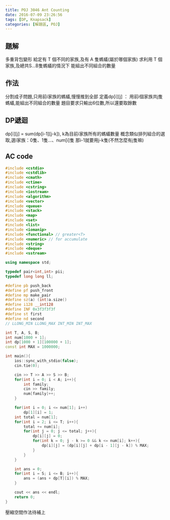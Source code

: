 ```yaml
---
title: POJ 3046 Ant Counting
date: 2016-07-09 23:26:56
tags: [DP, Knapsack]
categories: [解題區, POJ]
---
```


## 題解
多重背包變形
給定有 T 個不同的家族,及有 A 隻螞蟻(屬於哪個家族)
求利用 T 個家族,及總共S...B隻螞蟻的情況下
能組出不同組合的數量

## 作法
分割成子問題,只用前i家族的螞蟻,慢慢推到全部
定義dp[i][j] ： 用前i個家族共j隻螞蟻,能組出不同組合的數量
題目要求只輸出6位數,所以還要取餘數

## DP遞迴
dp[i][j] = sum(dp[i-1][j-k]), k為目前i家族所有的螞蟻數量
概念類似排列組合的選取,選i家族：0隻、1隻...、num[i]隻
那i-1就要用j-k隻(不然怎麼有j隻嘛)

## AC code
```cpp
#include <cstdio>
#include <cstdlib>
#include <cmath>
#include <ctime>
#include <cstring>
#include <iostream>
#include <algorithm>
#include <vector>
#include <queue>
#include <stack>
#include <map>
#include <set>
#include <list>
#include <iomanip>
#include <functional> // greater<T>
#include <numeric> // for accumulate
#include <string>
#include <deque>
#include <sstream>

using namespace std;

typedef pair<int,int> pii;
typedef long long ll;

#define pb push_back
#define pf push_front
#define mp make_pair
#define sz(a) (int)a.size()
#define i128 __int128
#define INF 0x3f3f3f3f
#define st first
#define nd second
// LLONG_MIN LLONG_MAX INT_MIN INT_MAX

int T, A, S, B;
int num[1000 + 1];
int dp[1000 + 1][100000 + 1];
const int MAX = 1000000;

int main(){
    ios::sync_with_stdio(false);
    cin.tie(0);

    cin >> T >> A >> S >> B;
    for(int i = 0; i < A; i++){
        int family;
        cin >> family;
        num[family]++;
    }

    for(int i = 0; i <= num[1]; i++)
        dp[1][i] = 1;
    int total = num[1];
    for(int i = 2; i <= T; i++){
        total += num[i];
        for(int j = 0; j <= total; j++){
            dp[i][j] = 0;
            for(int k = 0; j - k >= 0 && k <= num[i]; k++){
                dp[i][j] = (dp[i][j] + dp[i - 1][j - k]) % MAX;
            }
        }
    }

    int ans = 0;
    for(int i = S; i <= B; i++){
        ans = (ans + dp[T][i]) % MAX;
    }

    cout << ans << endl;
    return 0;
}
```

壓縮空間作法待補上
